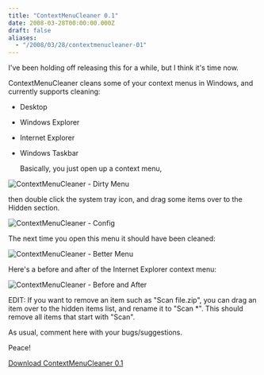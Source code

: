 ```yaml
---
title: "ContextMenuCleaner 0.1"
date: 2008-03-28T00:00:00.000Z
draft: false
aliases:
  - "/2008/03/28/contextmenucleaner-01"
---
```

I've been holding off releasing this for a while, but I think it's time now.

ContextMenuCleaner cleans some of your context menus in Windows, and currently supports cleaning:

* Desktop
* Windows Explorer
* Internet Explorer
* Windows Taskbar

  Basically, you just open up a context menu,

![ContextMenuCleaner - Dirty Menu](/images/contextmenucleaner-dirty-menu.png)

  then double click the system tray icon, and drag some items over to the Hidden section.

![ContextMenuCleaner - Config](/images/contextmenucleaner-config.png)

The next time you open this menu it should have been cleaned:

![ContextMenuCleaner - Better Menu](/images/contextmenucleaner-better-menu.png)

  Here's a before and after of the Internet Explorer context menu:

![ContextMenuCleaner - Before and After](/images/contextmenucleaner-before-and-after.png)

EDIT: If you want to remove an item such as "Scan file.zip", you can drag an item over to the hidden items list, and rename it to "Scan *". This should remove all items that start with "Scan".

As usual, comment here with your bugs/suggestions.

Peace!  

<a href='http://betas.wickedorange.com/data/AndrewVos%5EContextMenuCleaner%5E0.1.0.0.zip'>Download ContextMenuCleaner 0.1</a>
